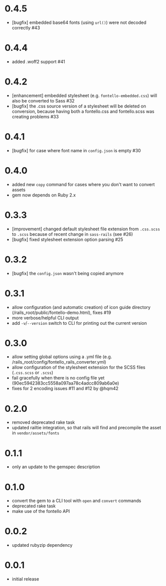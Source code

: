 # 0.4.5

* [bugfix] embedded base64 fonts (using `url()`) were not decoded correctly #43

# 0.4.4

* added .woff2 support #41

# 0.4.2

* [enhancement] embedded stylesheet (e.g. `fontello-embedded.css`) will also be converted to Sass #32
* [bugfix] the .css source version of a stylesheet will be deleted on conversion, because having both a fontello.css and fontello.scss was creating problems #33

# 0.4.1

* [bugfix] for case where font name in `config.json` is empty #30

# 0.4.0

* added new `copy` command for cases where you don't want to convert assets
* gem now depends on Ruby 2.x

# 0.3.3

* [improvement] changed default stylesheet file extension from `.css.scss` to `.scss` because of recent change in `sass-rails` (see #26)
* [bugfix] fixed stylesheet extension option parsing #25

# 0.3.2

* [bugfix] the `config.json` wasn't being copied anymore

# 0.3.1

* allow configuration (and automatic creation) of icon guide directory (/rails_root/public/fontello-demo.html), fixes #19
* more verbose/helpful CLI output
* add `-v`/`--version` switch to CLI for printing out the current version

# 0.3.0

* allow setting global options using a .yml file (e.g. /rails_root/config/fontello_rails_converter.yml)
* allow configuration of the stylesheet extension for the SCSS files (`.css.scss` or `.scss`)
* fail gracefully when there is no config file yet (90ec5942383cc5558a097aa78c4adcc809ab6a0e)
* fixes for 2 encoding issues #11 and #12 by @hqm42

# 0.2.0

* removed deprecated rake task
* updated railtie integration, so that rails will find and precompile the asset in `vendor/assets/fonts`

# 0.1.1

* only an update to the gemspec description

# 0.1.0

* convert the gem to a CLI tool with `open` and `convert` commands
* deprecated rake task
* make use of the fontello API

# 0.0.2

* updated rubyzip dependency

# 0.0.1

* initial release
